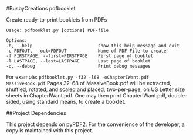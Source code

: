 #BusbyCreations pdfbooklet

Create ready-to-print booklets from PDFs

````
Usage: pdfbooklet.py [options] PDF-file

Options:
-h, --help                         show this help message and exit
-o PDFOUT, --out=PDFOUT            Name of PDF File to create
-f FIRSTPAGE, --first=FIRSTPAGE    First page of booklet
-l LASTPAGE, --last=LASTPAGE       Last page of booklet
-d, --debug                        Print debug messages
````

For example: `pdfbooklet.py -f32 -l68 -oChapterIWant.pdf MassiveBook.pdf`
Pages 32-68 of MassiveBook.pdf will be extracted, shuffled, rotated, and scaled and placed, two-per-page, on US Letter size sheets in ChapterIWant.pdf.  One may then print ChapterIWant.pdf, double-sided, using standard means, to create a booklet.

##Project Dependencies

This project depends on [pyPDF2](http://mstamy2.github.io/PyPDF2/). For the convenience of the developer, a copy is maintained with this project.
